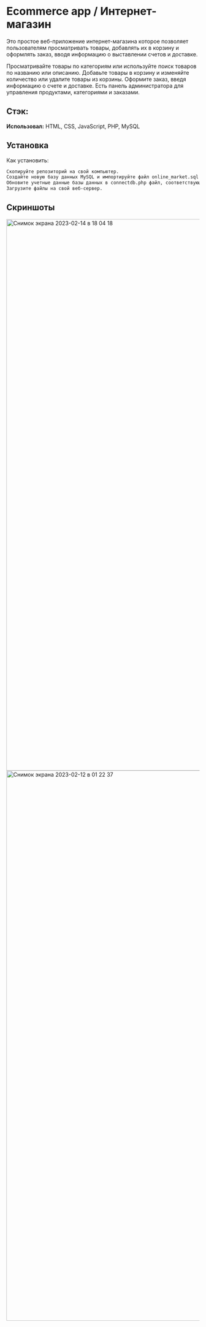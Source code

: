 
# Ecommerce app / Интернет-магазин 

Это простое веб-приложение интернет-магазина которое позволяет пользователям просматривать товары, добавлять их в корзину и оформлять заказ, вводя информацию о выставлении счетов и доставке.

Просматривайте товары по категориям или используйте поиск товаров по названию или описанию. Добавьте товары в корзину и изменяйте количество или удалите товары из корзины. Оформите заказ, введя информацию о счете и доставке. Есть панель администратора для управления продуктами, категориями и заказами.



## Стэк:

**Использовал:** HTML, CSS, JavaScript, PHP, MySQL

## Установка

Как установить:
```bash
Скопируйте репозиторий на свой компьютер.
Создайте новую базу данных MySQL и импортируйте файл online_market.sql для создания необходимых таблиц.
Обновите учетные данные базы данных в connectdb.php файл, соответствующий вашим учетным данным базы данных MySQL.
Загрузите файлы на свой веб-сервер.
```
    
## Скриншоты

<img width="1440" alt="Снимок экрана 2023-02-14 в 18 04 18" src="https://user-images.githubusercontent.com/118799235/218733255-bdf14891-183a-4e0d-8fb5-338ea0283f79.png">
<img width="1437" alt="Снимок экрана 2023-02-12 в 01 22 37" src="https://user-images.githubusercontent.com/118799235/218733274-1177de97-102c-4828-834f-d18e0c7be914.png">
